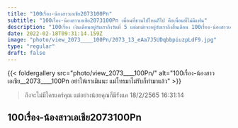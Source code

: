 ```yaml
---
title: "100เรื่อง-น้องสาวเอเชีย2073100Pn"
subtitle: "100เรื่อง-น้องสาวเอเชีย2073100Pn เพื่อนที่ชวนไปไหนก็ไป คือเพื่อนที่ไม่มีแฟน"
description: "100เรื่อง เงินเดือนอยู่กับเราถึงวันที่ 5 แต่มาม่าจะอยู่กับเราถึงสิ้นเดือน 100เรื่อง-น้องสาวเอเชีย2073100Pn 18/2/2565 16:31:14"
date: 2022-02-18T09:31:14.159Z
image: "photo/view_2073____100Pn/2073_13_eAa7J5UDqbbpiuzpLdF9.jpg"
type: "regular"
draft: false
---
```


{{< foldergallery src="photo/view_2073____100Pn/" alt="100เรื่อง-น้องสาวเอเชีย__2073____100Pn อย่าให้เราเมินนะ แม่โทรมาไม่รับก็ทำมาแล้ว" >}}


> ถึงจะไม่มีใครแคร์คุณ แต่อย่างน้อยคุณก็มีรังแค 18/2/2565 16:31:14

## 100เรื่อง-น้องสาวเอเชีย2073100Pn
